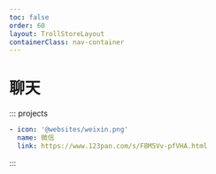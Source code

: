 ```yaml
---
toc: false
order: 60
layout: TrollStoreLayout
containerClass: nav-container
---
```


# 聊天

::: projects

```yaml
- icon: '@websites/weixin.png'
  name: 微信
  link: https://www.123pan.com/s/FBM5Vv-pfVHA.html
```

:::
